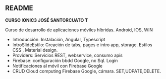 ## README
**CURSO IONIC3**
**JOSÉ SANTORCUATO T**

Curso de desarrollo de aplicaciones móviles híbridas. Android, IOS, WIN


- Introducción: Instalación, Angular, Typescript
- IntroSlideEstilo: Creación de tabs, pages e intro app, storage. Estilos CSS , Material design.
- Providers: Servicios REST, webservice, consumo apis
- Firebase: configuración bbdd Google, no Sql. Login
- Notificaciones al móvil con Firebase Google
- CRUD Cloud computing Firebase Google, cámara. SET,UDPATE,DELETE.
